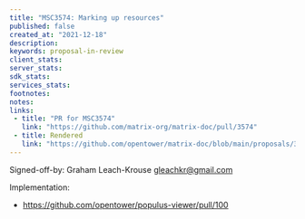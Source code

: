 ```yaml
---
title: "MSC3574: Marking up resources"
published: false
created_at: "2021-12-18"
description:
keywords: proposal-in-review
client_stats:
server_stats:
sdk_stats:
services_stats:
footnotes:
notes:
links:
 - title: "PR for MSC3574"
   link: "https://github.com/matrix-org/matrix-doc/pull/3574"
 - title: Rendered
   link: "https://github.com/opentower/matrix-doc/blob/main/proposals/3574-resource-markup.md"
---
```


Signed-off-by: Graham Leach-Krouse <gleachkr@gmail.com>

Implementation:
- https://github.com/opentower/populus-viewer/pull/100
